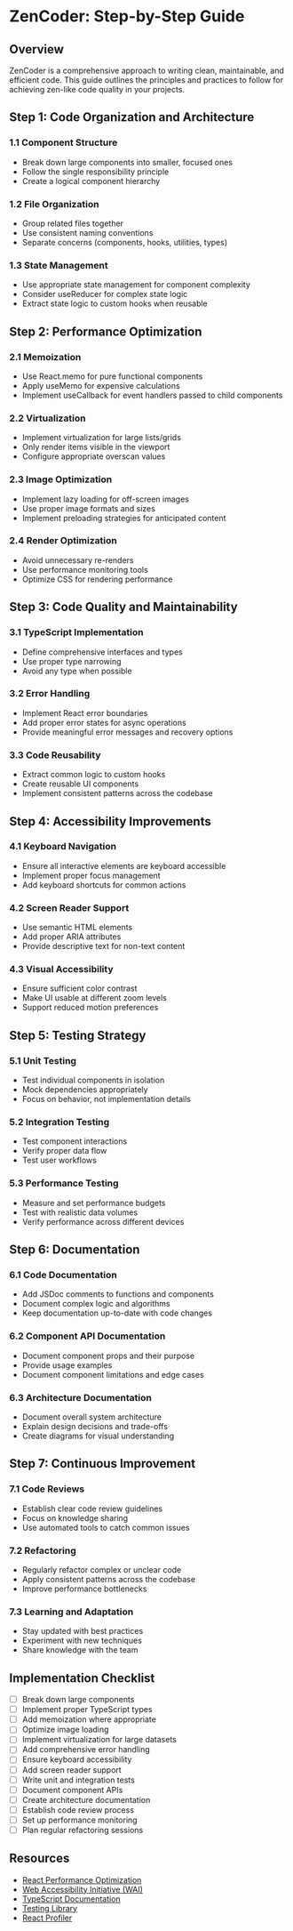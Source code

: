 # ZenCoder: Step-by-Step Guide

## Overview

ZenCoder is a comprehensive approach to writing clean, maintainable, and efficient code. This guide outlines the principles and practices to follow for achieving zen-like code quality in your projects.

## Step 1: Code Organization and Architecture

### 1.1 Component Structure

- Break down large components into smaller, focused ones
- Follow the single responsibility principle
- Create a logical component hierarchy

### 1.2 File Organization

- Group related files together
- Use consistent naming conventions
- Separate concerns (components, hooks, utilities, types)

### 1.3 State Management

- Use appropriate state management for component complexity
- Consider useReducer for complex state logic
- Extract state logic to custom hooks when reusable

## Step 2: Performance Optimization

### 2.1 Memoization

- Use React.memo for pure functional components
- Apply useMemo for expensive calculations
- Implement useCallback for event handlers passed to child components

### 2.2 Virtualization

- Implement virtualization for large lists/grids
- Only render items visible in the viewport
- Configure appropriate overscan values

### 2.3 Image Optimization

- Implement lazy loading for off-screen images
- Use proper image formats and sizes
- Implement preloading strategies for anticipated content

### 2.4 Render Optimization

- Avoid unnecessary re-renders
- Use performance monitoring tools
- Optimize CSS for rendering performance

## Step 3: Code Quality and Maintainability

### 3.1 TypeScript Implementation

- Define comprehensive interfaces and types
- Use proper type narrowing
- Avoid any type when possible

### 3.2 Error Handling

- Implement React error boundaries
- Add proper error states for async operations
- Provide meaningful error messages and recovery options

### 3.3 Code Reusability

- Extract common logic to custom hooks
- Create reusable UI components
- Implement consistent patterns across the codebase

## Step 4: Accessibility Improvements

### 4.1 Keyboard Navigation

- Ensure all interactive elements are keyboard accessible
- Implement proper focus management
- Add keyboard shortcuts for common actions

### 4.2 Screen Reader Support

- Use semantic HTML elements
- Add proper ARIA attributes
- Provide descriptive text for non-text content

### 4.3 Visual Accessibility

- Ensure sufficient color contrast
- Make UI usable at different zoom levels
- Support reduced motion preferences

## Step 5: Testing Strategy

### 5.1 Unit Testing

- Test individual components in isolation
- Mock dependencies appropriately
- Focus on behavior, not implementation details

### 5.2 Integration Testing

- Test component interactions
- Verify proper data flow
- Test user workflows

### 5.3 Performance Testing

- Measure and set performance budgets
- Test with realistic data volumes
- Verify performance across different devices

## Step 6: Documentation

### 6.1 Code Documentation

- Add JSDoc comments to functions and components
- Document complex logic and algorithms
- Keep documentation up-to-date with code changes

### 6.2 Component API Documentation

- Document component props and their purpose
- Provide usage examples
- Document component limitations and edge cases

### 6.3 Architecture Documentation

- Document overall system architecture
- Explain design decisions and trade-offs
- Create diagrams for visual understanding

## Step 7: Continuous Improvement

### 7.1 Code Reviews

- Establish clear code review guidelines
- Focus on knowledge sharing
- Use automated tools to catch common issues

### 7.2 Refactoring

- Regularly refactor complex or unclear code
- Apply consistent patterns across the codebase
- Improve performance bottlenecks

### 7.3 Learning and Adaptation

- Stay updated with best practices
- Experiment with new techniques
- Share knowledge with the team

## Implementation Checklist

- [ ] Break down large components
- [ ] Implement proper TypeScript types
- [ ] Add memoization where appropriate
- [ ] Optimize image loading
- [ ] Implement virtualization for large datasets
- [ ] Add comprehensive error handling
- [ ] Ensure keyboard accessibility
- [ ] Add screen reader support
- [ ] Write unit and integration tests
- [ ] Document component APIs
- [ ] Create architecture documentation
- [ ] Establish code review process
- [ ] Set up performance monitoring
- [ ] Plan regular refactoring sessions

## Resources

- [React Performance Optimization](https://reactjs.org/docs/optimizing-performance.html)
- [Web Accessibility Initiative (WAI)](https://www.w3.org/WAI/)
- [TypeScript Documentation](https://www.typescriptlang.org/docs/)
- [Testing Library](https://testing-library.com/)
- [React Profiler](https://reactjs.org/blog/2018/09/10/introducing-the-react-profiler.html)
